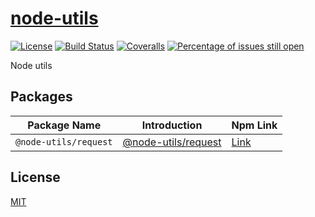 # [node-utils](https://github.com/yugasun/node-utils)

[![License](https://img.shields.io/badge/license-MIT-blue.svg)](https://github.com/yugasun/node-utils/blob/master/LICENSE)
[![Build Status](https://travis-ci.org/yugasun/node-utils.svg?branch=master)](https://travis-ci.org/yugasun/node-utils)
[![Coveralls](https://img.shields.io/coveralls/yugasun/node-utils.svg)](https://coveralls.io/github/yugasun/node-utils)
[![Percentage of issues still open](http://isitmaintained.com/badge/open/yugasun/node-utils.svg)](http://isitmaintained.com/project/yugasun/node-utils 'Percentage of issues still open')

Node utils

## Packages

| Package Name          | Introduction                                        | Npm Link                                                  |
| --------------------- | --------------------------------------------------- | --------------------------------------------------------- |
| `@node-utils/request` | [@node-utils/request](./packages/request/README.md) | [Link](https://www.npmjs.com/package/@node-utils/request) |

## License

[MIT](./LICENSE)
